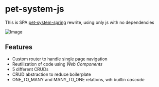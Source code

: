 pet-system-js
==

This is SPA [pet-system-spring](https://github.com/guiquintelas/pet-system-spring) rewrite, using only js with no dependencies
 
![Image](https://github.com/guiquintelas/spring-boot-crud/blob/master/static/petsystem.png)

## Features
  - Custom router to handle single page navigation
  - Reutilization of code using _Web Components_
  - 5 different CRUDs
  - CRUD abstraction to reduce boilerplate
  - ONE_TO_MANY and MANY_TO_ONE relations, wih builtin _cascade_
  
 
  
 
